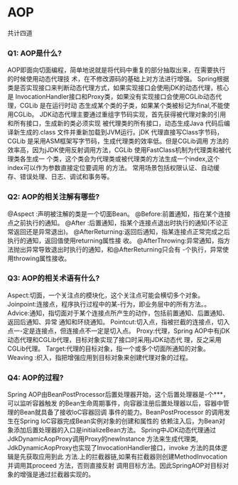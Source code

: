 # AOP

共计四道

### Q1: AOP是什么?

AOP即面向切面编程，简单地说就是将代码中重复的部分抽取出来，在需要执行的时候使用动态代理技
术，在不修改源码的基础上对方法进行增强。
Spring根据类是否实现接口来判断动态代理方式，如果实现接口会使用jDK的动态代理，核心是
InvocationHandler接口和Proxy类，如果没有实现接口会使用CGLib动态代理，CGLib 是在运行时动
态生成某个类的子类，如果某个类被标记为final,不能使用CGLib。
JDK动态代理主要通过重组字节码实现，首先获得被代理对象的引用和所有接口，生成新的类必须实现
被代理类的所有接口，动态生成Java 代码后编译新生成的.class 文件并重新加载到JVM运行。jDK
代理直接写Class字节码，CGLib 是采用ASM框架写字节码，生成代理类的效率低。但是CGLib调用
方法的效率高，因为jJDK使用反射调用方法，CGLib 使用FastClass机制为代理类和被代理类各生成一
个类，这个类会为代理类或被代理类的方法生成一个index,这个index可以作为参数直接定位要调用
的方法。
常用场景包括权限认证、自动缓存、错误处理、日志、调试和事务等。



### Q2: AOP的相关注解有哪些?

@Aspect :声明被注解的类是一个切面Bean。
@Before:前置通知，指在某个连接点之前执行的通知。
@After :后置通知，指某个连接点退出时执行的通知(不论正常返回还是异常退出)。
@AfterReturning:返回后通知，指某连接点正常完成之后执行的通知，返回值使用returning属性接
收。
@AfterThrowing:异常通知，指方法抛出异常导致退出时执行的通知，和@AfterReturning只会有
-个执行，异常使用throwing属性接收。





### Q3: AOP的相关术语有什么?

Aspect:切面，一个关注点的模块化，这个关注点可能会横切多个对象。
Joinpoint:连接点，程序执行过程中的某-行为，即业务层中的所有方法。。
Advice:通知，指切面对于某个连接点所产生的动作，包括前置通知、后置通知、返回后通知、异常
通知和环绕通知。
Pointcut:切入点，指被拦截的连接点，切入点一-定是连接点，但连接点不一定是切入点。
Proxy:代理，Spring AOP中有jDK动态代理和CGLib代理，目标对象实现了接口时采用jJDK动态代
理，反之采用CGLib代理。
Target:代理的目标对象，指一个或多个切面所通知的对象。
Weaving :织入，指把增强应用到目标对象来创建代理对象的过程。



### Q4: AOP的过程?

Spring AOP由BeanPostProcessor后置处理器开始，这个后置处理器是-个***，可以监听容器触发
的Bean生命周期事件，向容器注册后置处理器以后，容器中管理的Bean就具备了接收loC容器回调
事件的能力。BeanPostProcessor 的调用发生在Spring loC容器完成Bean实例对象的创建和属性的
依赖注入后，为Bean对象添加后置处理器的入口是initializeBean方法。
Spring中JDK动态代理通过JdkDynamicAopProxy调用Proxy的newInstance 方法来生成代理类,
JdkDynamicAopProxy也实现了InvocationHandler接口，invoke 方法的具体逻辑是先获取应用到此
方法.上的拦截器链,如果有拦截器则创建MethodInvocation并调用其proceed 方法，否则直接反射
调用目标方法。因此SpringAOP对目标对象的增强是通过拦截器实现的。